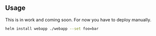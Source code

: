 ## Usage
This is in work and coming soon. For now you have to deploy manually.

```bash
helm install webapp ./webapp --set foo=bar
```